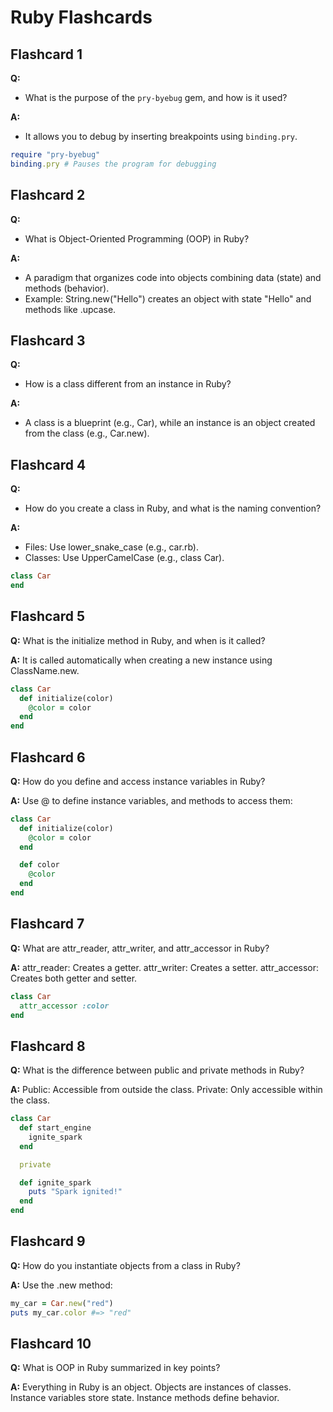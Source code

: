 # Ruby Flashcards

## Flashcard 1  
**Q:**  
- What is the purpose of the `pry-byebug` gem, and how is it used?  

**A:**  
- It allows you to debug by inserting breakpoints using `binding.pry`.  
```ruby
require "pry-byebug"  
binding.pry # Pauses the program for debugging
```

## Flashcard 2 
**Q:**  
- What is Object-Oriented Programming (OOP) in Ruby?

**A:**  
- A paradigm that organizes code into objects combining data (state) and methods (behavior).
- Example: String.new("Hello") creates an object with state "Hello" and methods like .upcase.

## Flashcard 3
**Q:**
- How is a class different from an instance in Ruby?
  
**A:**
- A class is a blueprint (e.g., Car), while an instance is an object created from the class (e.g., Car.new).

## Flashcard 4
**Q:**
- How do you create a class in Ruby, and what is the naming convention?

**A:**
- Files: Use lower_snake_case (e.g., car.rb).
- Classes: Use UpperCamelCase (e.g., class Car).
```ruby
class Car  
end
```

## Flashcard 5
**Q:**
What is the initialize method in Ruby, and when is it called?

**A:**
It is called automatically when creating a new instance using ClassName.new.
```ruby
class Car  
  def initialize(color)  
    @color = color  
  end  
end
```

## Flashcard 6
**Q:**
How do you define and access instance variables in Ruby?

**A:**
Use @ to define instance variables, and methods to access them:
```ruby
class Car  
  def initialize(color)  
    @color = color  
  end  

  def color  
    @color  
  end  
end
```

## Flashcard 7
**Q:**
What are attr_reader, attr_writer, and attr_accessor in Ruby?

**A:**
attr_reader: Creates a getter.
attr_writer: Creates a setter.
attr_accessor: Creates both getter and setter.
```ruby
class Car  
  attr_accessor :color  
end
```

## Flashcard 8
**Q:**
What is the difference between public and private methods in Ruby?

**A:**
Public: Accessible from outside the class.
Private: Only accessible within the class.
```ruby
class Car  
  def start_engine  
    ignite_spark  
  end  

  private  

  def ignite_spark  
    puts "Spark ignited!"  
  end  
end
```

## Flashcard 9
**Q:**
How do you instantiate objects from a class in Ruby?

**A:**
Use the .new method:
```ruby
my_car = Car.new("red")  
puts my_car.color #=> "red"
```
 
## Flashcard 10
**Q:**
What is OOP in Ruby summarized in key points?

**A:**
Everything in Ruby is an object.
Objects are instances of classes.
Instance variables store state.
Instance methods define behavior.
